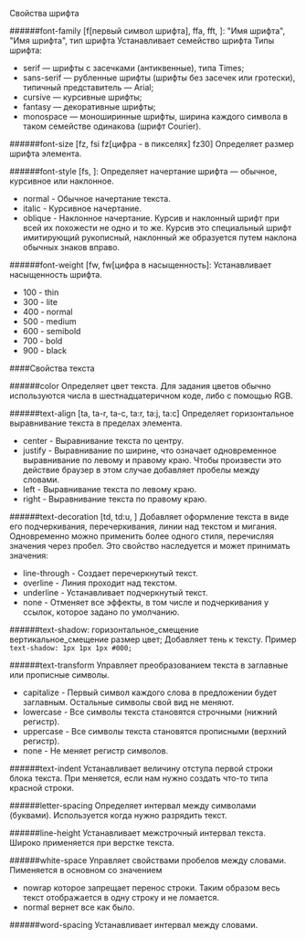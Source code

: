 Свойства шрифта

######font-family \[f\[первый символ шрифта\], ffa, fft, \]: "Имя шрифта", "Имя шрифта", тип шрифта
Устанавливает семейство шрифта
Типы шрифта:
- serif — шрифты с засечками (антиквенные), типа Times;
- sans-serif — рубленные шрифты (шрифты без засечек или гротески), типичный представитель — Arial;
- cursive — курсивные шрифты;
- fantasy — декоративные шрифты;
- monospace — моноширинные шрифты, ширина каждого символа в таком семействе одинакова (шрифт Courier).

######font-size \[fz, fsi fz\[цифра - в пикселях\] fz30\]
Определяет размер шрифта элемента.

######font-style \[fs, \]:
Определяет начертание шрифта — обычное, курсивное или наклонное.
- normal - Обычное начертание текста.
- italic - Курсивное начертание. 
- oblique - Наклонное начертание. Курсив и наклонный шрифт при всей их похожести не одно и то же. Курсив это специальный шрифт имитирующий рукописный, наклонный же образуется путем наклона обычных знаков вправо. 

######font-weight \[fw, fw\[цифра в насыщенность\]:
Устанавливает насыщенность шрифта.
- 100 - thin
-  300 - lite
- 400 - normal
- 500 - medium
- 600 - semibold
- 700 - bold
- 900 - black


####Свойства текста

######color
Определяет цвет текста. Для задания цветов обычно используются числа в шестнадцатеричном коде, 
либо с помощью RGB.

######text-align \[ta, ta-r, ta-c, ta:r, ta:j, ta:c\]
Определяет горизонтальное выравнивание текста в пределах элемента. 
- center - Выравнивание текста по центру.
- justify - Выравнивание по ширине, что означает одновременное выравнивание по левому и правому краю. Чтобы произвести это действие браузер в этом случае добавляет пробелы между словами.
- left - Выравнивание текста по левому краю. 
- right - Выравнивание текста по правому краю.

######text-decoration \[td, td:u, \]
Добавляет оформление текста в виде его подчеркивания, перечеркивания, линии над текстом и мигания. 
Одновременно можно применить более одного стиля, перечисляя значения через пробел. Это свойство наследуется и может принимать значения:
- line-through - Создает перечеркнутый текст.
- overline - Линия проходит над текстом.
- underline - Устанавливает подчеркнутый текст. 
- none - Отменяет все эффекты, в том числе и подчеркивания у ссылок, которое задано по умолчанию.

######text-shadow: горизонтальное_смещение вертикальное_смещение размер цвет;
Добавляет тень к тексту.
Пример `text-shadow: 1px 1px 1px #000;`

######text-transform
Управляет преобразованием текста в заглавные или прописные символы.
- capitalize  - Первый символ каждого слова в предложении будет заглавным. Остальные символы свой вид не меняют.
- lowercase - Все символы текста становятся строчными (нижний регистр). 
- uppercase - Все символы текста становятся прописными (верхний регистр).
- none - Не меняет регистр символов.

######text-indent
Устанавливает величину отступа первой строки блока текста. При меняется, если нам нужно создать что-то типа красной строки.

######letter-spacing
Определяет интервал между символами (буквами). Используется когда нужно разрядить текст.

######line-height
Устанавливает межстрочный интервал текста. Широко применяется при верстке текста.

######white-space
Управляет свойствами пробелов между словами. Пименяется в основном со значением 
- nowrap которое запрещает перенос строки. Таким образом весь текст отображается в одну строку и не ломается. 
- normal вернет все как было.

######word-spacing
Устанавливает интервал между словами.



